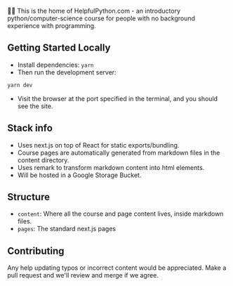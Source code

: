 👋🏻 This is the home of HelpfulPython.com - an introductory python/computer-science course for people with no background experience with programming.

## Getting Started Locally
- Install dependencies: `yarn`
- Then run the development server:
```bash
yarn dev
```
- Visit the browser at the port specified in the terminal, and you should see the site. 

## Stack info
- Uses next.js on top of React for static exports/bundling.
- Course pages are automatically generated from markdown files in the content directory.
- Uses remark to transform markdown content into html elements.
- Will be hosted in a Google Storage Bucket.

## Structure
- `content`: Where all the course and page content lives, inside markdown files.
- `pages`: The standard next.js pages

## Contributing
Any help updating typos or incorrect content would be appreciated. Make a pull request and we'll review and merge if we agree.
